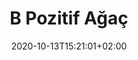 ---
title: "B Pozitif Ağaç"
description: ""
lead: ""
date: 2020-10-13T15:21:01+02:00
lastmod: 2020-10-13T15:21:01+02:00
draft: false
images: []
menu:
  docs:
    parent: "tree-based-dsa-2"
weight: 13
toc: true
---